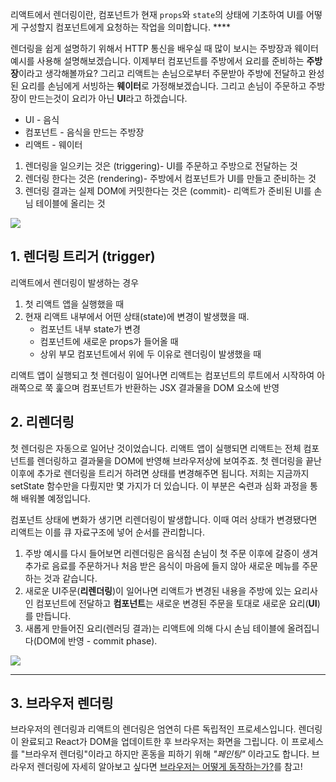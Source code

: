 
리액트에서 렌더링이란, 컴포넌트가 현재 `props`와 `state`의 상태에 기초하여 UI를 어떻게 구성할지 컴포넌트에게 요청하는 작업을 의미합니다. ****

렌더링을 쉽게 설명하기 위해서 HTTP 통신을 배우실 때 많이 보시는 주방장과 웨이터 예시를 사용해 설명해보겠습니다. 이제부터 컴포넌트를 주방에서 요리를 준비하는 **주방장**이라고 생각해볼까요? 그리고 리액트는 손님으로부터 주문받아 주방에 전달하고 완성된 요리를 손님에게 서빙하는 **웨이터**로 가정해보겠습니다. 그리고 손님이 주문하고 주방장이 만드는것이 요리가 아닌 **UI**라고 하겠습니다.

- UI - 음식
- 컴포넌트 - 음식을 만드는 주방장
- 리액트 - 웨이터

1. 렌더링을 일으키는 것은 (triggering)- UI를 주문하고 주방으로 전달하는 것
2. 렌더링 한다는 것은 (rendering)- 주방에서 컴포넌트가 UI를 만들고 준비하는 것
3. 렌더링 결과는 실제 DOM에 커밋한다는 것은 (commit)- 리액트가 준비된 UI를 손님 테이블에 올리는 것

![](https://i.imgur.com/lvgOVwM.png)

## 1. 렌더링 트리거 (trigger)

리액트에서 렌더링이 발생하는 경우

1. 첫 리액트 앱을 실행했을 때
2. 현재 리액트 내부에서 어떤 상태(state)에 변경이 발생했을 때.
	- 컴포넌트 내부 state가 변경
	- 컴포넌트에 새로운 props가 들어올 때
	- 상위 부모 컴포넌트에서 위에 두 이유로 렌더링이 발생했을 때

리액트 앱이 실행되고 첫 렌더링이 일어나면 리액트는 컴포넌트의 루트에서 시작하여 아래쪽으로 쭉 훑으며 컴포넌트가 반환하는 JSX 결과물을 DOM 요소에 반영

## 2. 리렌더링

첫 렌더링은 자동으로 일어난 것이었습니다. 리액트 앱이 실행되면 리액트는 전체 컴포넌트를 렌더링하고 결과물을 DOM에 반영해 브라우저상에 보여주죠. 첫 렌더링을 끝난 이후에 추가로 렌더링을 트리거 하려면 상태를 변경해주면 됩니다. 저희는 지금까지 setState 함수만을 다뤘지만 몇 가지가 더 있습니다. 이 부분은 숙련과 심화 과정을 통해 배워볼 예정입니다.

컴포넌트 상태에 변화가 생기면 리렌더링이 발생합니다. 이때 여러 상태가 변경됐다면 리액트는 이를 큐 자료구조에 넣어 순서를 관리합니다.

1.  주방 예시를 다시 들어보면 리렌더링은 음식점 손님이 첫 주문 이후에 갈증이 생겨 추가로 음료를 주문하거나 처음 받은 음식이 마음에 들지 않아 새로운 메뉴를 주문하는 것과 같습니다.
2.  새로운 UI주문(**리렌더링**)이 일어나면 리액트가 변경된 내용을 주방에 있는 요리사인 컴포넌트에 전달하고 **컴포넌트**는 새로운 변경된 주문을 토대로 새로운 요리(**UI**)를 만듭니다.
3.  새롭게 만들어진 요리(렌러딩 결과)는 리액트에 의해 다시 손님 테이블에 올려집니다(DOM에 반영 - commit phase).

![](https://i.imgur.com/No3YSBf.png)

---
## 3. 브라우저 렌더링

브라우저의 렌더링과 리액트의 렌더링은 엄연히 다른 독립적인 프로세스입니다. 렌더링이 완료되고 React가 DOM을 업데이트한 후 브라우저는 화면을 그립니다. 이 프로세스를 "브라우저 렌더링"이라고 하지만 혼동을 피하기 위해  _"페인팅"_ 이라고도 합니다. 브라우저 렌더링에 자세히 알아보고 싶다면 [브라우저는 어떻게 동작하는가?](https://d2.naver.com/helloworld/59361)를 참고!